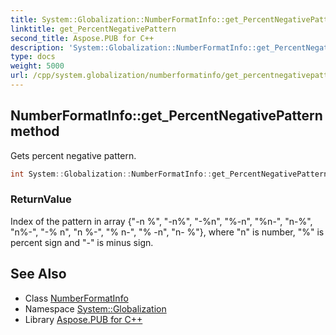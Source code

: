 ```yaml
---
title: System::Globalization::NumberFormatInfo::get_PercentNegativePattern method
linktitle: get_PercentNegativePattern
second_title: Aspose.PUB for C++
description: 'System::Globalization::NumberFormatInfo::get_PercentNegativePattern method. Gets percent negative pattern in C++.'
type: docs
weight: 5000
url: /cpp/system.globalization/numberformatinfo/get_percentnegativepattern/
---
```

## NumberFormatInfo::get_PercentNegativePattern method


Gets percent negative pattern.

```cpp
int System::Globalization::NumberFormatInfo::get_PercentNegativePattern() const
```


### ReturnValue

Index of the pattern in array {"-n %", "-n%", "-%n", "%-n", "%n-", "n-%", "n%-", "-% n", "n %-", "% n-", "% -n", "n- %"}, where "n" is number, "%" is percent sign and "-" is minus sign.

## See Also

* Class [NumberFormatInfo](../)
* Namespace [System::Globalization](../../)
* Library [Aspose.PUB for C++](../../../)

